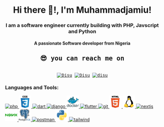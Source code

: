 <html>  
  <body >
    <h1 align="center"  dir="auto">Hi there 👋!, I'm Muhammadjamiu!</h1>

  <h3 align="center"  dir="auto">I am a software engineer currently building with PHP, Javscript and Python </h3>
  <h4 align="center"  dir="auto">A passionate Software developer from Nigeria</h4>

  <div dir="auto">
  <samp>
    <h2 align="center" id="user-content--you-can-reach-me-on" dir="auto">😎 you can reach me on</h2>
    <p align="center" dir="auto">
      <br>
      <a href="https://www.linkedin.com/in/jamiu-ganiu-238b12239/" rel="nofollow"><img align="center" src="https://camo.githubusercontent.com/704e5391e523f95dacab15520ecf2e77066e38c191058ab7e91134f3bedd2cb7/68747470733a2f2f696d672e736869656c64732e696f2f62616467652f6c696e6b6564696e2d2532333144413146322e7376673f7374796c653d666f722d7468652d6261646765266c6f676f3d6c696e6b6564696e266c6f676f436f6c6f723d7768697465" alt="Disu" height="30" data-canonical-src="https://img.shields.io/badge/linkedin-%231DA1F2.svg?style=for-the-badge&amp;logo=linkedin&amp;logoColor=white" style="max-width: 100%;"></a>
      <a href="https://twitter.com/ganiujamiu" rel="nofollow"><img align="center" src="https://camo.githubusercontent.com/5595226b14a75d75b85feb7a9acf86986a6e0811bafb45a8da855edc60000bce/68747470733a2f2f696d672e736869656c64732e696f2f62616467652f747769747465722d3144413146322e7376673f7374796c653d666f722d7468652d6261646765266c6f676f3d74776974746572266c6f676f436f6c6f723d7768697465" alt="Disu" height="30" data-canonical-src="https://img.shields.io/badge/twitter-1DA1F2.svg?style=for-the-badge&amp;logo=twitter&amp;logoColor=white" style="max-width: 100%;"></a>
      <a href="https://mailto:ganiujamiu03@gmail.com" rel="nofollow"><img align="center" src="https://camo.githubusercontent.com/a75c1e7d0175346e425c70693da967793c9a2c673ff3c55f56dbe46954065921/68747470733a2f2f696d672e736869656c64732e696f2f62616467652f676d61696c2d4541343333352e7376673f7374796c653d666f722d7468652d6261646765266c6f676f3d676d61696c266c6f676f436f6c6f723d7768697465" alt="disu" height="30" data-canonical-src="https://img.shields.io/badge/gmail-EA4335.svg?style=for-the-badge&amp;logo=gmail&amp;logoColor=white" style="max-width: 100%;"></a>
    </p>
  </samp>
</div>

<h3 class="heading-link" href="#languages-and-tools"  dir="auto">Languages and Tools:</h3>

<p align="left" dir="auto"><a href="https://aws.amazon.com" rel="nofollow"> <img src="https://emaillistvalidation.com/blog/content/images/2023/09/php-1-logo-png-transparent.png" alt="php" width="40" height="40" style="max-width: 100%;"> </a> <a href="https://www.w3schools.com/css/" rel="nofollow"> <img src="https://raw.githubusercontent.com/devicons/devicon/master/icons/css3/css3-original-wordmark.svg" alt="css3" width="40" height="40" style="max-width: 100%;"> </a> <a href="https://dart.dev" rel="nofollow"> <img src="https://camo.githubusercontent.com/d54cb8a71c6e700018b4d1390e6178d544f5713b618cb11e3d9513640a82d0c9/68747470733a2f2f7777772e766563746f726c6f676f2e7a6f6e652f6c6f676f732f646172746c616e672f646172746c616e672d69636f6e2e737667" alt="dart" width="40" height="40" data-canonical-src="https://www.vectorlogo.zone/logos/dartlang/dartlang-icon.svg" style="max-width: 100%;"> </a> <a href="https://www.djangoproject.com/" rel="nofollow"> <img src="https://camo.githubusercontent.com/537f66454b766b0d56da91225206ebf6d28ecff24d84668d52cf9430e02460fd/68747470733a2f2f63646e2e776f726c64766563746f726c6f676f2e636f6d2f6c6f676f732f646a616e676f2e737667" alt="django" width="40" height="40" data-canonical-src="https://cdn.worldvectorlogo.com/logos/django.svg" style="max-width: 100%;"> </a> <a href="https://www.docker.com/" rel="nofollow"> <img src="https://raw.githubusercontent.com/devicons/devicon/master/icons/docker/docker-original-wordmark.svg" alt="docker" width="40" height="40" style="max-width: 100%;"> </a> <a href="https://flutter.dev" rel="nofollow"> <img src="https://camo.githubusercontent.com/114aa59f6bfe1ff7ef3444fbb224078eb6a32c43f0ed03a6c0c3e6df67e049ec/68747470733a2f2f7777772e766563746f726c6f676f2e7a6f6e652f6c6f676f732f666c7574746572696f2f666c7574746572696f2d69636f6e2e737667" alt="flutter" width="40" height="40" data-canonical-src="https://www.vectorlogo.zone/logos/flutterio/flutterio-icon.svg" style="max-width: 100%;"> </a> <a href="https://git-scm.com/" rel="nofollow"> <img src="https://camo.githubusercontent.com/fbfcb9e3dc648adc93bef37c718db16c52f617ad055a26de6dc3c21865c3321d/68747470733a2f2f7777772e766563746f726c6f676f2e7a6f6e652f6c6f676f732f6769742d73636d2f6769742d73636d2d69636f6e2e737667" alt="git" width="40" height="40" data-canonical-src="https://www.vectorlogo.zone/logos/git-scm/git-scm-icon.svg" style="max-width: 100%;"> </a> <a href="https://www.w3.org/html/" rel="nofollow"> <img src="https://raw.githubusercontent.com/devicons/devicon/master/icons/html5/html5-original-wordmark.svg" alt="html5" width="40" height="40" style="max-width: 100%;"> </a> <a href="https://www.linux.org/" rel="nofollow"> <img src="https://raw.githubusercontent.com/devicons/devicon/master/icons/linux/linux-original.svg" alt="linux" width="40" height="40" style="max-width: 100%;"> </a> <a href="https://nextjs.org/" rel="nofollow"> <img src="https://camo.githubusercontent.com/3aa42ee93eafa8f736bac662e8ca536350dad790ba36f2f0cb1783aa2be42f6d/68747470733a2f2f63646e2e776f726c64766563746f726c6f676f2e636f6d2f6c6f676f732f6e6578746a732d322e737667" alt="nextjs" width="40" height="40" data-canonical-src="https://cdn.worldvectorlogo.com/logos/nextjs-2.svg" style="max-width: 100%;"> </a> <a href="https://www.nginx.com" rel="nofollow"> <img src="https://raw.githubusercontent.com/devicons/devicon/master/icons/nginx/nginx-original.svg" alt="nginx" width="40" height="40" style="max-width: 100%;"> </a>  <a href="https://www.postgresql.org" rel="nofollow"> <img src="https://raw.githubusercontent.com/devicons/devicon/master/icons/postgresql/postgresql-original-wordmark.svg" alt="postgresql" width="40" height="40" style="max-width: 100%;"> </a> <a href="https://postman.com" rel="nofollow"> <img src="https://camo.githubusercontent.com/93b32389bf746009ca2370de7fe06c3b5146f4c99d99df65994f9ced0ba41685/68747470733a2f2f7777772e766563746f726c6f676f2e7a6f6e652f6c6f676f732f676574706f73746d616e2f676574706f73746d616e2d69636f6e2e737667" alt="postman" width="40" height="40" data-canonical-src="https://www.vectorlogo.zone/logos/getpostman/getpostman-icon.svg" style="max-width: 100%;"> </a> <a href="https://www.python.org" rel="nofollow"> <img src="https://raw.githubusercontent.com/devicons/devicon/master/icons/python/python-original.svg" alt="python" width="40" height="40" style="max-width: 100%;"> </a>  <a href="https://tailwindcss.com/" rel="nofollow"> <img src="https://camo.githubusercontent.com/5734d0669fe22ce04a1cb989a156cd32c379875f6bca56d5210c9432824856d9/68747470733a2f2f7777772e766563746f726c6f676f2e7a6f6e652f6c6f676f732f7461696c77696e646373732f7461696c77696e646373732d69636f6e2e737667" alt="tailwind" width="40" height="40" data-canonical-src="https://www.vectorlogo.zone/logos/tailwindcss/tailwindcss-icon.svg" style="max-width: 100%;"> </a> </p>
  
 
<!--
**mario0070/mario0070** is a ✨ _special_ ✨ repository because its `README.md` (this file) appears on your GitHub profile.

Here are some ideas to get you started:

- 🔭 I’m currently working on ...
- 🌱 I’m currently learning ...
- 👯 I’m looking to collaborate on ...
- 🤔 I’m looking for help with ...
- 💬 Ask me about ...
- 📫 How to reach me: ...
- 😄 Pronouns: ...
- ⚡ Fun fact: ...
-->

  </body>
</html>
